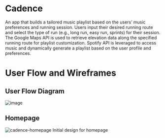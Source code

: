# Cadence
An app that builds a tailored music playlist based on the users’ music preferences and running session. Users input their desired running route and select the type of run (e.g., long run, easy run, sprints) for their session. The Google Maps API is used to retrieve elevation data along the specified running route for playlist customization. Spotify API is leveraged to access music and dynamically generate a playlist based on the user profile and preferences.


# User Flow and Wireframes
## User Flow Diagram
![image](https://github.com/franciscobortega/Cadence/assets/121342618/cbd6c28d-fa25-4748-9ae1-89c8665e08e8)

## Homepage 
![cadence-homepage](https://github.com/franciscobortega/Cadence/assets/121342618/5af43bc5-d681-4e05-97a3-0185638fd743)
Initial design for homepage 

